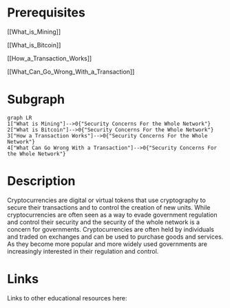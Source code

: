 # Prerequisites
[[What_is_Mining]]


[[What_is_Bitcoin]]


[[How_a_Transaction_Works]]


[[What_Can_Go_Wrong_With_a_Transaction]]

# Subgraph

```mermaid
graph LR
1["What is Mining"]-->0{"Security Concerns For the Whole Network"}
2["What is Bitcoin"]-->0{"Security Concerns For the Whole Network"}
3["How a Transaction Works"]-->0{"Security Concerns For the Whole Network"}
4["What Can Go Wrong With a Transaction"]-->0{"Security Concerns For the Whole Network"}
```



# Description
  
Cryptocurrencies are digital or virtual tokens that use cryptography to secure their transactions and to control the creation of new units. While cryptocurrencies are often seen as a way to evade government regulation and control their security and the security of the whole network is a concern for governments. Cryptocurrencies are often held by individuals and traded on exchanges and can be used to purchase goods and services. As they become more popular and more widely used governments are increasingly interested in their regulation and control.

# Links
Links to other educational resources here: